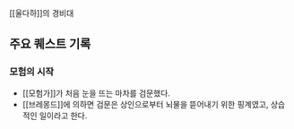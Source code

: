[[울다하]]의 경비대

## 주요 퀘스트 기록

### 모험의 시작

- [[모험가]]가 처음 눈을 뜨는 마차를 검문했다.
- [[브레몽드]]에 의하면 검문은 상인으로부터 뇌물을 뜯어내기 위한 핑계였고, 상습적인 일이라고 한다.
